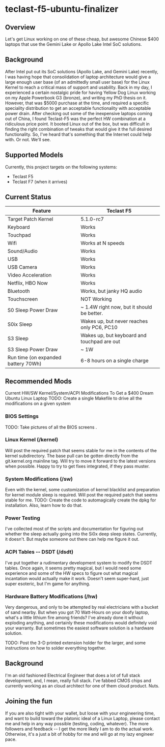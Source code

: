 # teclast-f5-ubuntu-finalizer
## Overview

Let's get Linux working on one of these cheap, but awesome Chinese $400 laptops
that use the Gemini Lake or Apollo Lake Intel SoC solutions.

## Background

After Intel put out its SoC solutions (Apollo Lake, and Gemini Lake) recently,
I was having hope that consolidation of laptop architecture would give
a large enough user base (of an admittedly small user base) for the Linux
Kernel to reach a critical mass of support and usability.  Back in my day, I
experienced a certain nostalgic pride for having Yellow Dog Linux working on
my Apple Powerbook G3 (bronze), and writing my PhD thesis on it.   However,
that was $5000 purchase at the time, and required a specific speciality
distribution to get an acceptable functionality with acceptable power drain.
After checking out some of the inexpensive laptops coming out of China, I
found Teclast-F5 was the perfect HW combination at a ridiculous price point.
It booted Linux out of the box, but was difficult in finding the right
combination of tweaks that would give it the full desired functionality.
So, I've heard that's something that the Internet could help with.  Or not.
We'll see.

## Supported Models
Currently, this project targets on the following systems:

  * Teclast F5
  * Teclast F7 (when it arrives)

## Current Status

 Feature | Teclast F5
-------- | -------------
Target Patch Kernel | 5.1.0-rc7
Keyboard | Works
Touchpad | Works
Wifi | Works at N speeds
Sound/Audio | Works
USB  | Works
USB Camera | Works
Video Acceleration | Works
Netflix, HBO Now | Works
Bluetooth | Works, but janky HQ audio
Touchscreen | NOT Working
S0 Sleep Power Draw |  ~ 1.4W right now, but it should be better.
S0ix Sleep | Wakes up, but never reaches only PC6, PC10
S3 Sleep | Wakes up, but keyboard and touchpad are out
S3 Sleep Power Draw |  ~ 1W
Run time (on expanded battery 70Wh) | 6-8 hours on a single charge

## Recommended Mods
Current HW/SW Kernel/System/ACPI Modifications To Get a $400 Dream Ubuntu Linux Laptop
TODO: Create a single Makefile to drive all the modifications on a given system

### BIOS Settings
TODO: Take pictures of all the BIOS screens .

### Linux Kernel (/kernel)
Will post the required patch that seems stable for me in the contents of the kernel subdirectory.  The base
pull can be gotten directly from the git.kernel.org mainline tag.  Will try to move it forward to the latest
versions when possible.  Happy to try to get fixes integrated, if they pass muster.

### System Modifications (/sw)
Even with the kernel, some customization of kernel blacklist and preparation for kernel module sleep is required.
Will post the required patch that seems stable for me.
TODO: Create the code to automagically create the dpkg for installation.  Also, learn how to do that.

### Power Testing
I've collected most of the scripts and documentation for figuring out whether the sleep actually going into
the Si0x deep sleep states.  Currently, it doesn't.  But maybe someone out there can help me figure it out.

### ACPI Tables -- DSDT (/dsdt)
I've put together a rudimentary development system to modify the DSDT tables.  Once again, it seems pretty
magical, but I would need some experience and some of the HW specs to figure out what magical incantation
would actually make it work.  Doesn't seem super-hard, just super esoteric, but I'm game for anything.

### Hardware Battery Modifications (/hw)
Very dangerous, and only to be attempted by real electricians with a bucket of sand nearby.  But when you got 70
Watt-Hours on your doofy laptop, what's a little lithium fire among friends?  I've already done it without
exploding anything, and certainly these modifications would definitely void your warranty.   But sometimes the
easiest software solution is a hardware solution.

TODO: Post the 3-D printed extension holder for the larger, and some instructions on how to solder everything together.

## Background
I'm an old fashioned Electrical Engineer that does a lot of full stack development, and, I mean, really full stack.
I've fabbed CMOS chips and currently working as an cloud architect for one of them cloud product.  Nuts.

## Joining the fun
If you are also tight with your wallet, but loose with your engineering time, and want to build toward the platonic
ideal of a Linux Laptop, please contact me and help in any way possible (testing, coding, whatever).  The more followers
and feedback -- I get the more likely I am to do the actual work.  Otherwise, it's a just a bit of hobby for me
and will go at my lazy engineer pace.
